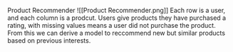 Product Recommender
![[Product Recommender.png]]
Each row is a user, and each column is a prodcut. Users give products they have purchased a rating, with missing values means a user did not purchase the product. From this we can derive a model to reccommend new but similar products based on previous interests.